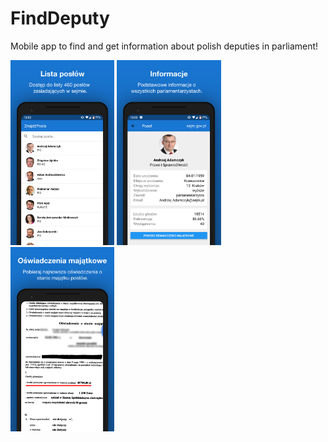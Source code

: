 # FindDeputy
Mobile app to find and get information about polish deputies in parliament!
<p float="left">
  <img src="https://raw.githubusercontent.com/gstark0/FindDeputy/master/example_pics/1.png" width="33%"/>
  <img src="https://raw.githubusercontent.com/gstark0/FindDeputy/master/example_pics/2.png" width="33%"/>
  <img src="https://raw.githubusercontent.com/gstark0/FindDeputy/master/example_pics/3.png" width="33%"/>
</p>
